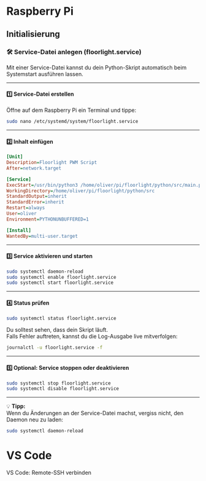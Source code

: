 # Raspberry Pi

## Initialisierung

### 🛠️ Service-Datei anlegen (floorlight.service)

Mit einer Service-Datei kannst du dein Python-Skript automatisch beim Systemstart ausführen lassen.

---

#### 1️⃣ Service-Datei erstellen

Öffne auf dem Raspberry Pi ein Terminal und tippe:

```bash
sudo nano /etc/systemd/system/floorlight.service
```

---

#### 2️⃣ Inhalt einfügen


```ini
[Unit]
Description=Floorlight PWM Script
After=network.target

[Service]
ExecStart=/usr/bin/python3 /home/oliver/pi/floorlight/python/src/main.py
WorkingDirectory=/home/oliver/pi/floorlight/python/src
StandardOutput=inherit
StandardError=inherit
Restart=always
User=oliver
Environment=PYTHONUNBUFFERED=1

[Install]
WantedBy=multi-user.target
```


---

#### 3️⃣ Service aktivieren und starten

```bash
sudo systemctl daemon-reload
sudo systemctl enable floorlight.service
sudo systemctl start floorlight.service
```

---

#### 4️⃣ Status prüfen

```bash
sudo systemctl status floorlight.service
```

Du solltest sehen, dass dein Skript läuft.  
Falls Fehler auftreten, kannst du die Log-Ausgabe live mitverfolgen:

```bash
journalctl -u floorlight.service -f
```

---

#### 5️⃣ Optional: Service stoppen oder deaktivieren

```bash
sudo systemctl stop floorlight.service
sudo systemctl disable floorlight.service
```

---

💡 **Tipp:**  
Wenn du Änderungen an der Service-Datei machst, vergiss nicht, den Daemon neu zu laden:
```bash
sudo systemctl daemon-reload
```

# VS Code
VS Code: Remote-SSH verbinden